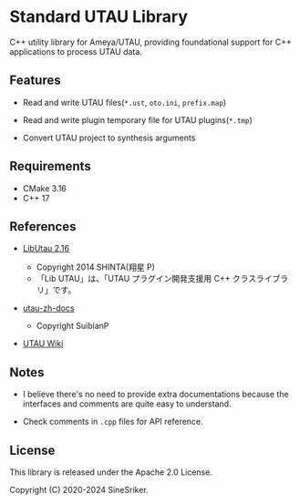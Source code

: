 # Standard UTAU Library

C++ utility library for Ameya/UTAU, providing foundational support for C++ applications to process UTAU data.

## Features

+ Read and write UTAU files(`*.ust`, `oto.ini`, `prefix.map`)

+ Read and write plugin temporary file for UTAU plugins(`*.tmp`)

+ Convert UTAU project to synthesis arguments

## Requirements

+ CMake 3.16
+ C++ 17

## References

+ [LibUtau 2.16](https://w.atwiki.jp/libutau/)
    + Copyright 2014 SHINTA(翔星 P)
    + 「Lib UTAU」は、「UTAU プラグイン開発支援用 C++ クラスライブラリ」です。

+ [utau-zh-docs](https://suibianp.github.io/utau-zh-docs/)
    + Copyright SuibianP

+ [UTAU Wiki](https://w.atwiki.jp/utaou/)

## Notes

+ I believe there's no need to provide extra documentations because the interfaces and comments are quite easy to understand.

+ Check comments in `.cpp` files for API reference.

## License

This library is released under the Apache 2.0 License.

Copyright (C) 2020-2024 SineSriker.